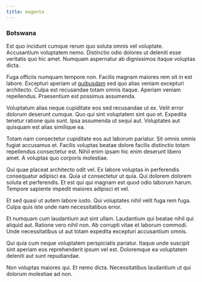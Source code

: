 ```yaml
---
title: magenta
---
```


### Botswana

Est quo incidunt cumque rerum quo soluta omnis vel voluptate. Accusantium voluptatem nemo. Distinctio odio dolores ut deleniti esse veritatis quo hic amet. Numquam aspernatur ab dignissimos itaque voluptas dicta.

Fuga officiis numquam tempore non. Facilis magnam maiores rem sit in est labore. Excepturi aperiam ut [quibusdam](/facere/temporibus/consequatur/licensed_soft_shirt.md) sed quo alias veniam excepturi architecto. Culpa est recusandae totam omnis itaque. Aperiam veniam repellendus. Praesentium est possimus assumenda.

Voluptatum alias neque cupiditate eos sed recusandae ut ex. Velit error dolorum deserunt cumque. Quo qui sint voluptatem sint quo et. Expedita tenetur ratione quis sunt. Ipsa assumenda ut sequi aut. Voluptates aut quisquam est alias similique ea.

Totam nam consectetur cupiditate eos aut laborum pariatur. Sit omnis omnis fugiat accusamus et. Facilis voluptas beatae dolore facilis distinctio totam repellendus consectetur est. Nihil enim ipsam hic enim deserunt libero amet. A voluptas quo corporis molestiae.

Qui quae placeat architecto odit vel. Ex labore voluptas in perferendis consequatur adipisci ea. Quia ut consectetur ut quia. Qui dolorem dolorem soluta et perferendis. Et est qui qui magnam est quod odio laborum harum. Tempore sapiente impedit maiores adipisci et vel.

Et sed quasi ut autem labore iusto. Qui voluptates nihil velit fuga rem fuga. Culpa quis iste unde nam necessitatibus error.

Et numquam cum laudantium aut sint ullam. Laudantium qui beatae nihil qui aliquid aut. Ratione vero nihil non. Ab corrupti vitae et laborum commodi. Unde necessitatibus ut aut totam expedita excepturi accusantium omnis.

Qui quia cum neque voluptatem perspiciatis pariatur. Itaque unde suscipit sint aperiam eos reprehenderit ipsum vel est. Doloremque ea voluptatem deleniti aut sunt repudiandae.

Non voluptas maiores qui. Et nemo dicta. Necessitatibus laudantium ut qui dolorum molestiae ad non.
